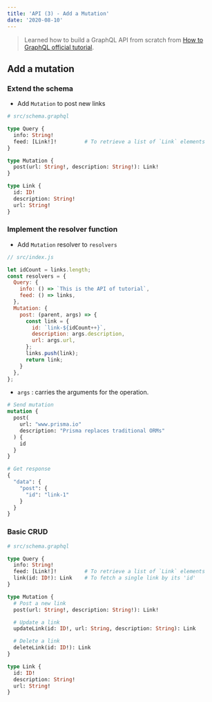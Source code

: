 ```yaml
---
title: 'API (3) - Add a Mutation'
date: '2020-08-10'
---
```


> Learned how to build a GraphQL API from scratch from [How to GraphQL official tutorial](https://www.howtographql.com/graphql-js/0-introduction/).

## Add a mutation

### Extend the schema

- Add `Mutation` to post new links

```graphql
# src/schema.graphql

type Query {
  info: String!
  feed: [Link!]!         # To retrieve a list of `Link` elements
}

type Mutation {
  post(url: String!, description: String!): Link!
}

type Link {
  id: ID!
  description: String!
  url: String!
}
```

### Implement the resolver function

- Add `Mutation` resolver to `resolvers`

```js
// src/index.js

let idCount = links.length;
const resolvers = {
  Query: {
    info: () => `This is the API of tutorial`,
    feed: () => links,
  },
  Mutation: {
    post: (parent, args) => {
      const link = {
        id: `link-${idCount++}`,
        description: args.description,
        url: args.url,
      };
      links.push(link);
      return link;
    }
  },
};
```

- `args` : carries the arguments for the operation.

```graphql
# Send mutation
mutation {
  post(
    url: "www.prisma.io"
    description: "Prisma replaces traditional ORMs"
  ) {
    id
  }
}

# Get response
{
  "data": {
    "post": {
      "id": "link-1"
    }
  }
}
```

### Basic CRUD

```graphql
# src/schema.graphql

type Query {
  info: String!
  feed: [Link!]!         # To retrieve a list of `Link` elements
  link(id: ID!): Link    # To fetch a single link by its 'id'
}

type Mutation {
  # Post a new link
  post(url: String!, description: String!): Link!

  # Update a link
  updateLink(id: ID!, url: String, description: String): Link

  # Delete a link
  deleteLink(id: ID!): Link
}

type Link {
  id: ID!
  description: String!
  url: String!
}
```